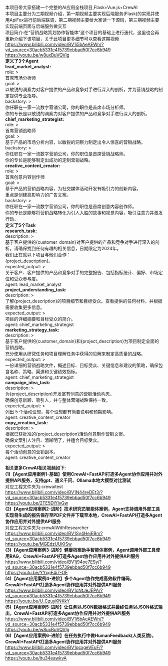 本项目带大家搭建一个完整的AI应用全栈项目,Flask+Vue.js+CrewAI                                                                                  
本项目主要分为三期视频介绍，第一期视频主要实现后端服务(Flask)的实现并使用ApiFox进行前后端联调，第二期视频主要给大家读一下源码，第三期视频主要实现前端页面与后端服务做交互           
项目简介:在“营销战略策划协作智能体”这个项目的基础上进行迭代，这里也会再重新介绍下该项目，关于此项目更多细节可以查看这期视频                           
https://www.bilibili.com/video/BV1i5bAeAEWn/?vd_source=30acb5331e4f5739ebbad50f7cc6b949              
https://youtu.be/w8uxBuVQVlg               
**定义了3个Agent**        
**lead_market_analyst:**                      
  role: >            
    首席市场分析师               
  goal: >              
    以敏锐的洞察力对客户提供的产品和竞争对手进行深入的剖析，并为营销战略的制定提供专业指导。              
  backstory: >               
    你任职在一家一流数字营销公司，你的职位是首席市场分析师。               
    你的专长是以敏锐的洞察力对客户提供的产品和竞争对手进行深入的剖析。                     
**chief_marketing_strategist:**                            
  role: >               
    首席营销战略师                 
  goal: >               
    基于产品的市场分析内容，以敏锐的洞察力制定出令人惊喜的营销战略。                   
  backstory: >                 
    你任职在一家一流数字营销公司，你的职位是首席营销战略师。                  
    你的专长是能够制定出成功的定制营销战略。               
**creative_content_creator:**                     
  role: >               
    首席创意内容创作师               
  goal: >                  
    基于产品的营销战略内容，为社交媒体活动开发有吸引力的创新内容。               
    重点是创建高影响力的广告文案。                 
  backstory: >               
    你任职在一家一流数字营销公司，你的职位是首席创意内容创作师。             
    你的专长是能够将营销战略转化为引人入胜的故事和视觉内容，吸引注意力并激发行动。               
**定义了5个Task**                   
**research_task:**             
  description: >                
    基于客户提供的{customer_domain}对客户提供的产品和竞争对手进行深入的剖析。请确保找到任何有趣的相关信息，日期限定为2024年。                
    我们正在就以下项目与他们合作：            
    {project_description}。            
  expected_output: >              
    关于客户、客户提供的产品和竞争对手的完整报告、包括指标统计、偏好、市场定位和受众参与度。              
  agent: lead_market_analyst                      
**project_understanding_task:**                 
  description: >                    
    了解{project_description}的项目细节和目标受众。查看提供的任何材料，并根据需要收集更多信息。                 
  expected_output: >                  
    项目的详细摘要和目标受众的简介。                 
  agent: chief_marketing_strategist                   
**marketing_strategy_task:**               
  description: >                 
    基于客户提供的{customer_domain}和{project_description}为项目制定全面的营销战略。                   
    充分使用从研究任务和项目理解任务中获得的见解来制定高质量的战略。               
  expected_output: >                  
    一份详细的营销战略文件，概述目标、目标受众、关键信息和建议的策略，确保包含名称、策略、渠道和关键绩效指标。                   
  agent: chief_marketing_strategist                
**campaign_idea_task:**                  
  description: >                  
    为{project_description}开发富有创意的营销活动构思。               
    确保创意新颖、吸引人，并与整体营销战略保持一致。                 
  expected_output: >                  
    列出 5 个活动设想，每个设想都有简要说明和预期影响。                   
  agent: creative_content_creator                      
**copy_creation_task:**                
  description: >                  
    根据已获批准的{project_description}活动创意制作营销文案。                   
    确保文案引人注目、清晰明了，并适合目标受众。                  
  expected_output: >                 
    每个活动创意的营销副本。                  
  agent: creative_content_creator                                                                     

**相关更多CrewAI相关视频如下:**                             
**(1)【Agent应用案例1-基础】使用CrewAI+FastAPI打造多Agent协作应用并对外提供API服务，支持gpt、通义千问、Ollama本地大模型对比测试**                   
对应工程文件夹为:crewaitest                   
https://www.bilibili.com/video/BV1N44reDEt3/?vd_source=30acb5331e4f5739ebbad50f7cc6b949                    
https://youtu.be/2TE5DlYlvGw                   
**(2)【Agent应用案例2-进阶】技术研究员智能体案例，Agent支持调用外部工具实现将生成的报告保存至PDF文件并下载至本地，CrewAI+FastAPI打造多Agent协作应用并对外提供API服务**                
对应工程文件夹为:crewAIWithResearcher               
https://www.bilibili.com/video/BV1Sy4HeiEBn/?vd_source=30acb5331e4f5739ebbad50f7cc6b949                   
https://youtu.be/MGEdzUUKISw                    
**(3)【Agent应用案例3-进阶】健康档案助手智能体案例，Agent调用外部工具使用RAG，CrewAI+FastAPI打造多Agent协作应用并对外提供API服务**                   
https://www.bilibili.com/video/BV1j94oe7ESy/?vd_source=30acb5331e4f5739ebbad50f7cc6b949                  
https://youtu.be/YYxgE4i7-OE                
**(4)【Agent应用案例4-进阶】多个Agent协作完成高效软件编码，CrewAI+FastAPI打造多Agent协作应用并对外提供API服务**                   
https://www.bilibili.com/video/BV1cNtJeJEPA/?vd_source=30acb5331e4f5739ebbad50f7cc6b949                  
https://youtu.be/U_CzuyKNKkY                     
**(5)【Agent应用案例5-进阶】让任务以JSON数据格式并最终任务以JSON格式输出，CrewAI+FastAPI打造多Agent协作应用并对外提供API服务**                     
https://www.bilibili.com/video/BV1i5bAeAEWn/?vd_source=30acb5331e4f5739ebbad50f7cc6b949                
https://youtu.be/w8uxBuVQVlg                    
**(6)【Agent应用案例6-进阶】在任务执行中做HumanFeedback(人类反馈)，CrewAI+FastAPI打造多Agent协作应用并对外提供API服务**                  
https://www.bilibili.com/video/BV1qcxgeVEuF/?vd_source=30acb5331e4f5739ebbad50f7cc6b949                      
https://youtu.be/ltu34eawkvA               
